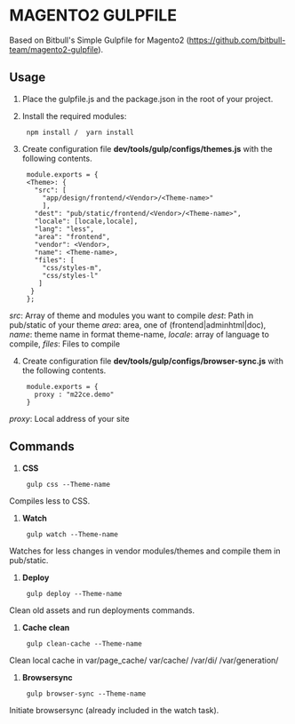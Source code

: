 # MAGENTO2 GULPFILE #

Based on Bitbull's Simple Gulpfile for Magento2 (https://github.com/bitbull-team/magento2-gulpfile).

Usage
-----

1. Place the gulpfile.js and the package.json in the root of your project.

2. Install the required modules:

        npm install /  yarn install  

3. Create configuration file **dev/tools/gulp/configs/themes.js** with the following contents.

        module.exports = {
        <Theme>: {
          "src": [
            "app/design/frontend/<Vendor>/<Theme-name>"
            ],
          "dest": "pub/static/frontend/<Vendor>/<Theme-name>",
          "locale": [locale,locale],
          "lang": "less",
          "area": "frontend",
          "vendor": <Vendor>,
          "name": <Theme-name>,
          "files": [
            "css/styles-m",
            "css/styles-l"
           ]
         }
        };
  
_src_:  Array of theme and modules you want to compile
_dest_: Path in pub/static of your theme
_area_: area, one of (frontend|adminhtml|doc),
_name_: theme name in format theme-name,
_locale_: array of language to compile,
_files_: Files to compile
        
4. Create configuration file **dev/tools/gulp/configs/browser-sync.js** with the following contents.

        module.exports = {
          proxy : "m22ce.demo"
        }

_proxy_: Local address of your site


Commands
--------
 
1. **CSS**
        
        gulp css --Theme-name

  Compiles less to CSS.       

1. **Watch**
        
        gulp watch --Theme-name

  Watches for less changes in vendor modules/themes and compile them in pub/static.
        
1. **Deploy**
        
        gulp deploy --Theme-name

  Clean old assets and run deployments commands.    

1. **Cache clean**
        
        gulp clean-cache --Theme-name

  Clean local cache in var/page_cache/ var/cache/ /var/di/ /var/generation/

1. **Browsersync**
        
        gulp browser-sync --Theme-name

  Initiate browsersync (already included in the watch task).   

